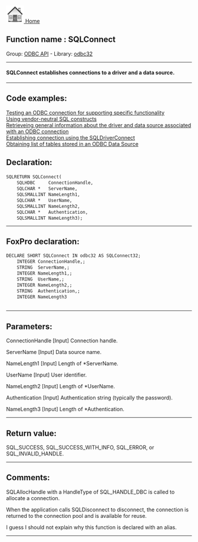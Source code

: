 [<img src="../../images/home.png"> Home ](https://github.com/VFPX/Win32API)  

## Function name : SQLConnect
Group: [ODBC API](../../functions_group.md#ODBC_API)  -  Library: [odbc32](../../../libraries.md#odbc32)  
***  


#### SQLConnect establishes connections to a driver and a data source. 
***  


## Code examples:
[Testing an ODBC connection for supporting specific functionality](../../samples/sample_286.md)  
[Using vendor-neutral SQL constructs](../../samples/sample_287.md)  
[Retrieveing general information about the driver and data source associated with an ODBC connection](../../samples/sample_289.md)  
[Establishing connection using the SQLDriverConnect](../../samples/sample_290.md)  
[Obtaining list of tables stored in an ODBC Data Source](../../samples/sample_409.md)  

## Declaration:
```foxpro  
SQLRETURN SQLConnect(
	SQLHDBC     ConnectionHandle,
	SQLCHAR *   ServerName,
	SQLSMALLINT NameLength1,
	SQLCHAR *   UserName,
	SQLSMALLINT NameLength2,
	SQLCHAR *   Authentication,
	SQLSMALLINT NameLength3);  
```  
***  


## FoxPro declaration:
```foxpro  
DECLARE SHORT SQLConnect IN odbc32 AS SQLConnect32;
	INTEGER ConnectionHandle,;
	STRING  ServerName,;
	INTEGER NameLength1,;
	STRING  UserName,;
	INTEGER NameLength2,;
	STRING  Authentication,;
	INTEGER NameLength3
  
```  
***  


## Parameters:
ConnectionHandle 
[Input]
Connection handle. 

ServerName 
[Input]
Data source name.

NameLength1 
[Input]
Length of *ServerName. 

UserName 
[Input]
User identifier. 

NameLength2 
[Input]
Length of *UserName. 

Authentication 
[Input]
Authentication string (typically the password). 

NameLength3 
[Input]
Length of *Authentication.   
***  


## Return value:
SQL_SUCCESS, SQL_SUCCESS_WITH_INFO, SQL_ERROR, or SQL_INVALID_HANDLE.  
***  


## Comments:
SQLAllocHandle with a HandleType of SQL_HANDLE_DBC is called to allocate a connection.  
  
When the application calls SQLDisconnect to disconnect, the connection is returned to the connection pool and is available for reuse.  
  
I guess I should not explain why this function is declared with an alias.  
  
***  

